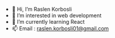 - 👋 Hi, I’m Raslen Korbosli
- 👀 I’m interested in web development
- 🌱 I’m currently learning React
- 📫 Email : raslen.korbosli01@gmail.com



